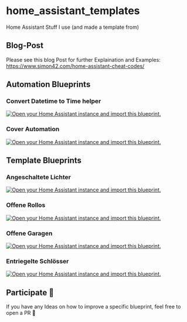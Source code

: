 # home_assistant_templates
Home Assistant Stuff I use (and made a template from)
## Blog-Post
Please see this blog Post for further Explaination and Examples: https://www.simon42.com/home-assistant-cheat-codes/
## Automation Blueprints
### Convert Datetime to Time helper
[![Open your Home Assistant instance and import this blueprint.](https://my.home-assistant.io/badges/blueprint_import.svg)](https://my.home-assistant.io/redirect/blueprint_import/?blueprint_url=https://raw.githubusercontent.com/TheRealSimon42/home_assistant_templates/main/blueprint_automations/convert_datetime_helper_to_time_helper.yaml)
### Cover Automation
[![Open your Home Assistant instance and import this blueprint.](https://my.home-assistant.io/badges/blueprint_import.svg)](https://my.home-assistant.io/redirect/blueprint_import/?blueprint_url=https://raw.githubusercontent.com/TheRealSimon42/home_assistant_templates/main/blueprint_automations/cover_automation.yaml)

## Template Blueprints
### Angeschaltete Lichter
[![Open your Home Assistant instance and import this blueprint.](https://my.home-assistant.io/badges/blueprint_import.svg)](https://my.home-assistant.io/redirect/blueprint_import/?blueprint_url=https://raw.githubusercontent.com/TheRealSimon42/home_assistant_templates/main/blueprint_templates/On_Lights.yaml)
### Offene Rollos
[![Open your Home Assistant instance and import this blueprint.](https://my.home-assistant.io/badges/blueprint_import.svg)](https://my.home-assistant.io/redirect/blueprint_import/?blueprint_url=https://raw.githubusercontent.com/TheRealSimon42/home_assistant_templates/main/blueprint_templates/Open_Blinds.yaml)
### Offene Garagen
[![Open your Home Assistant instance and import this blueprint.](https://my.home-assistant.io/badges/blueprint_import.svg)](https://my.home-assistant.io/redirect/blueprint_import/?blueprint_url=https://raw.githubusercontent.com/TheRealSimon42/home_assistant_templates/main/blueprint_templates/Open_Garages.yaml)
### Entriegelte Schlösser
[![Open your Home Assistant instance and import this blueprint.](https://my.home-assistant.io/badges/blueprint_import.svg)](https://my.home-assistant.io/redirect/blueprint_import/?blueprint_url=https://raw.githubusercontent.com/TheRealSimon42/home_assistant_templates/main/blueprint_templates/Unlocked_Locks.yaml)
## Participate 🫶
If you have any Ideas on how to improve a specific blueprint, feel free to open a PR 🎉
